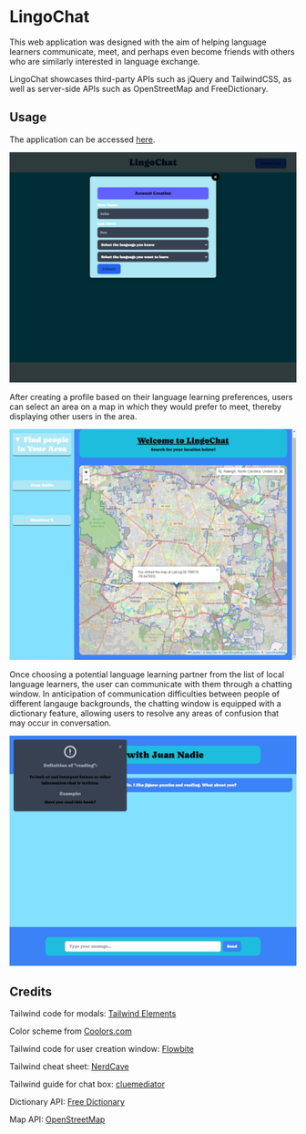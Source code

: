 # LingoChat

This web application was designed with the aim of helping language learners communicate, meet, and perhaps even become friends with others who are similarly interested in language exchange.

LingoChat showcases third-party APIs such as jQuery and TailwindCSS, as well as server-side APIs such as OpenStreetMap and FreeDictionary.

## Usage

The application can be accessed [here](https://colcob98.github.io/LingoChat/).

![The profile creation screen.](./assets/images/accSC.png)

After creating a profile based on their language learning preferences, users can select an area on a map in which they would prefer to meet, thereby displaying other users in the area.

![Display of people in your area.](./assets/images/mapSC.png)

Once choosing a potential language learning partner from the list of local language learners, the user can communicate with them through a chatting window. In anticipation of communication difficulties between people of different langauge backgrounds, the chatting window is equipped with a dictionary feature, allowing users to resolve any areas of confusion that may occur in conversation.

![The dictionary API in action.](./assets/images/dictSC.png)

## Credits

Tailwind code for modals: [Tailwind Elements](https://tailwind-elements.com/docs/standard/components/modal/)

Color scheme from [Coolors.com](https://coolors.co/palette/03045e-023e8a-0077b6-0096c7-00b4d8-48cae4-90e0ef-ade8f4-caf0f8)

Tailwind code for user creation window: [Flowbite](https://flowbite.com/docs/forms/input-field/)

Tailwind cheat sheet: [NerdCave](https://nerdcave.com/tailwind-cheat-sheet)

Tailwind guide for chat box: [cluemediator](https://www.cluemediator.com/how-to-create-a-chat-layout-with-tailwind-css)

Dictionary API: [Free Dictionary](https://dictionaryapi.dev/)

Map API: [OpenStreetMap](https://www.openstreetmap.org/#map=4/40.31/-98.26)